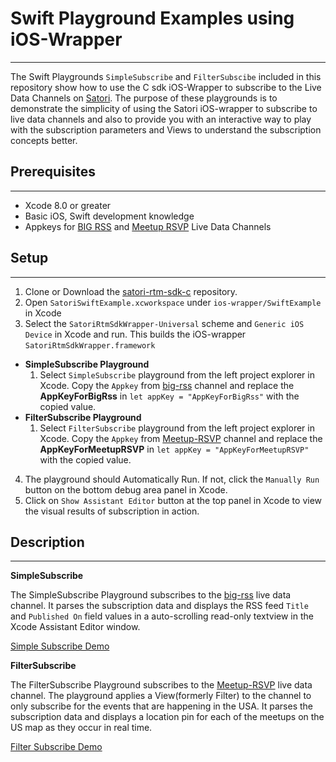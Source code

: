 # Swift Playground Examples using iOS-Wrapper
------------------------------------------------

The Swift Playgrounds `SimpleSubscribe` and `FilterSubscibe` included in this repository show how to use the
C sdk iOS-Wrapper to subscribe to the Live Data Channels on [Satori](https://www.satori.com/). The purpose of
these playgrounds is to demonstrate the simplicity of using the Satori iOS-wrapper to subscribe to live data
channels and also to provide you with an interactive way to play with the subscription parameters and Views to
understand the subscription concepts better.


## Prerequisites
-----------------


* Xcode 8.0 or greater
* Basic iOS, Swift development knowledge
* Appkeys for [BIG RSS](https://www.satori.com/channels/big-rss) and [Meetup RSVP](https://www.satori.com/channels/Meetup-RSVP) Live Data Channels



## Setup
---------


1. Clone or Download the [satori-rtm-sdk-c](https://github.com/satori-com/satori-rtm-sdk-c) repository.
2. Open `SatoriSwiftExample.xcworkspace` under `ios-wrapper/SwiftExample` in Xcode
3. Select the `SatoriRtmSdkWrapper-Universal` scheme and `Generic iOS Device` in Xcode and run. This builds the iOS-wrapper `SatoriRtmSdkWrapper.framework`
  * **SimpleSubscribe Playground**
    1. Select `SimpleSubscribe` playground from the left project explorer in Xcode. Copy the `Appkey` from [big-rss](https://www.satori.com/channels/big-rss) channel and replace the **AppKeyForBigRss** in ```let appKey = "AppKeyForBigRss"``` with the copied value.
  * **FilterSubscribe Playground**
    1. Select `FilterSubscribe` playground from the left project explorer in Xcode. Copy the `Appkey` from [Meetup-RSVP](https://www.satori.com/channels/Meetup-RSVP) channel and replace the **AppKeyForMeetupRSVP** in ```let appKey = "AppKeyForMeetupRSVP"``` with the copied value.
4. The playground should Automatically Run. If not, click the `Manually Run` button on the bottom debug area panel in Xcode.
5. Click on `Show Assistant Editor` button at the top panel in Xcode to view the visual results of subscription in action.


## Description
---------------

**SimpleSubscribe**


The SimpleSubscribe Playground subscribes to the [big-rss](https://www.satori.com/channels/big-rss) live data channel. It parses the subscription data and displays the RSS feed `Title` and `Published On` field values in a auto-scrolling read-only textview in the Xcode Assistant Editor window.

[Simple Subscribe Demo](https://satori-a.akamaihd.net/swift-playground/SimpleSubscribe.gif)

**FilterSubscribe**


The FilterSubscribe Playground subscribes to the [Meetup-RSVP](https://www.satori.com/channels/Meetup-RSVP) live data channel. The playground applies a View(formerly Filter) to the channel to only subscribe for the events that are happening in the USA. It parses the subscription data and displays a location pin for each of the meetups on the US map as they occur in real time.

[Filter Subscribe Demo](https://satori-a.akamaihd.net/swift-playground/FilterSubscribe.gif)
